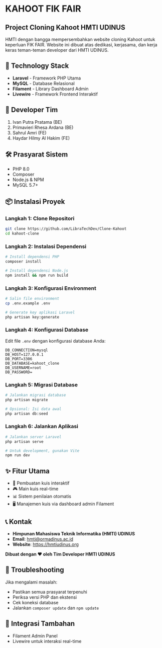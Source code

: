 # KAHOOT FIK FAIR
## Project Cloning Kahoot HMTI UDINUS

HMTI dengan bangga mempersembahkan website cloning Kahoot untuk keperluan FIK FAIR. Website ini dibuat atas dedikasi, kerjasama, dan kerja keras teman-teman developer dari HMTI UDINUS.

## 🚀 Technology Stack
- **Laravel** - Framework PHP Utama
- **MySQL** - Database Relasional
- **Filament** - Library Dashboard Admin
- **Livewire** - Framework Frontend Interaktif

## 👥 Developer Tim
1. Ivan Putra Pratama (BE)
2. Primavieri Rhesa Ardana (BE) 
3. Sahrul Amri (FE)
4. Haydar Hilmy Al Hakim (FE)

## 🛠 Prasyarat Sistem
- PHP 8.0
- Composer
- Node.js & NPM
- MySQL 5.7+

## 📦 Instalasi Proyek

### Langkah 1: Clone Repositori
```bash
git clone https://github.com/LibraTechDev/Clone-Kahoot
cd kahoot-clone
```

### Langkah 2: Instalasi Dependensi
```bash
# Install dependensi PHP
composer install

# Install dependensi Node.js
npm install && npm run build
```

### Langkah 3: Konfigurasi Environment
```bash
# Salin file environment
cp .env.example .env

# Generate key aplikasi Laravel
php artisan key:generate
```

### Langkah 4: Konfigurasi Database
Edit file `.env` dengan konfigurasi database Anda:
```env
DB_CONNECTION=mysql
DB_HOST=127.0.0.1
DB_PORT=3306
DB_DATABASE=kahoot_clone
DB_USERNAME=root
DB_PASSWORD=
```

### Langkah 5: Migrasi Database
```bash
# Jalankan migrasi database
php artisan migrate

# Opsional: Isi data awal
php artisan db:seed
```

### Langkah 6: Jalankan Aplikasi
```bash
# Jalankan server Laravel
php artisan serve

# Untuk development, gunakan Vite
npm run dev
```

## ✨ Fitur Utama
- 📝 Pembuatan kuis interaktif
- 🎮 Main kuis real-time
- 📊 Sistem penilaian otomatis
- 🖥️ Manajemen kuis via dashboard admin Filament


## 📞 Kontak
- **Himpunan Mahasiswa Teknik Informatika (HMTI) UDINUS**
- **Email**: hmti@ormadinus.ac.id
- **Website**: https://hmtiudinus.org

**Dibuat dengan ❤️ oleh Tim Developer HMTI UDINUS**

## 🔧 Troubleshooting
Jika mengalami masalah:
- Pastikan semua prasyarat terpenuhi
- Periksa versi PHP dan ekstensi
- Cek koneksi database
- Jalankan `composer update` dan `npm update`

## 📡 Integrasi Tambahan
- Filament Admin Panel
- Livewire untuk interaksi real-time

